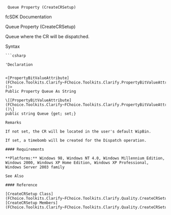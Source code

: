 ﻿     Queue Property (CreateCRSetup)                                                   

fcSDK Documentation

Queue Property (CreateCRSetup)

Queue where the CR will be dispatched.

Syntax

```vbnet
```csharp

'Declaration
 

<[PropertyBitValueAttribute](FChoice.Toolkits.Clarify~FChoice.Toolkits.Clarify.PropertyBitValueAttribute.md)()>
Public Property Queue As String

\[[PropertyBitValueAttribute](FChoice.Toolkits.Clarify~FChoice.Toolkits.Clarify.PropertyBitValueAttribute.md)()\]
public string Queue {get; set;}

Remarks

If not set, the CR will be located in the user's default WipBin.

If set, a timebomb will be created for the Dispatch operation.

#### Requirements

**Platforms:** Windows 98, Windows NT 4.0, Windows Millennium Edition, Windows 2000, Windows XP Home Edition, Windows XP Professional, Windows Server 2003 family

See Also

#### Reference

[CreateCRSetup Class](FChoice.Toolkits.Clarify~FChoice.Toolkits.Clarify.Quality.CreateCRSetup.md)  
[CreateCRSetup Members](FChoice.Toolkits.Clarify~FChoice.Toolkits.Clarify.Quality.CreateCRSetup_members.md)